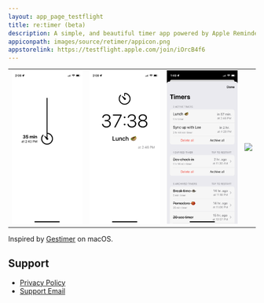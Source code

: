 ```yaml
---
layout: app_page_testflight
title: re:timer (beta)
description: A simple, and beautiful timer app powered by Apple Reminders
appiconpath: images/source/retimer/appicon.png
appstorelink: https://testflight.apple.com/join/iOrcB4f6
---
```


|      |     |     |     |
| --------|---------|-------|-------|
| ![](images/source/retimer/2.png)  | ![](images/source/retimer/3.png)    | ![](images/source/retimer/4.png)    | ![](images/source/retimer/5.png)    |

Inspired by [Gestimer](https://maddin.io/gestimer/) on macOS.


## Support
- [Privacy Policy](https://jangelsb.github.io/retimer/privacy)
- <a href="mailto:nextcalc.feedback@gmail@@com?subject=re:timer Website"
   onmouseover="this.href=this.href.replace('@@','.')">
   Support Email
</a>